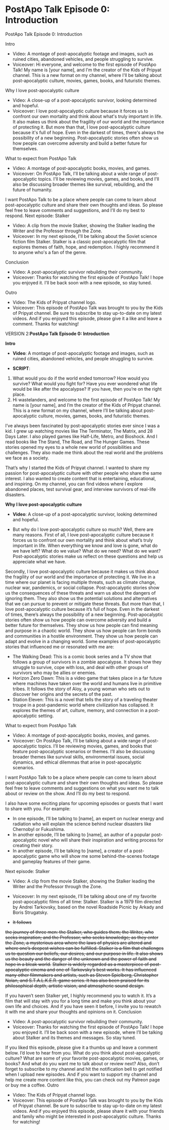 # PostApo Talk Episode 0: Introduction

PostApo Talk Episode 0: Introduction

Intro
* Video: A montage of post-apocalyptic footage and images, such as ruined cities, abandoned vehicles, and people struggling to survive.
* Voiceover: Hi everyone, and welcome to the first episode of PostApo Talk! My name is [your name], and I'm the creator of the Kids of Pripyat channel. This is a new format on my channel, where I'll be talking about post-apocalyptic culture, movies, games, books, and futuristic themes.

Why I love post-apocalyptic culture
* Video: A close-up of a post-apocalyptic survivor, looking determined and hopeful.
* Voiceover: I love post-apocalyptic culture because it forces us to confront our own mortality and think about what's truly important in life. It also makes us think about the fragility of our world and the importance of protecting it. But more than that, I love post-apocalyptic culture because it's full of hope. Even in the darkest of times, there's always the possibility of a new beginning. Post-apocalyptic stories often show us how people can overcome adversity and build a better future for themselves.

What to expect from PostApo Talk
* Video: A montage of post-apocalyptic books, movies, and games.
* Voiceover: On PostApo Talk, I'll be talking about a wide range of post-apocalyptic topics. I'll be reviewing movies, games, and books, and I'll also be discussing broader themes like survival, rebuilding, and the future of humanity.

I want PostApo Talk to be a place where people can come to learn about post-apocalyptic culture and share their own thoughts and ideas. So please feel free to leave comments and suggestions, and I'll do my best to respond.
Next episode: Stalker
* Video: A clip from the movie Stalker, showing the Stalker leading the Writer and the Professor through the Zone.
* Voiceover: In my next episode, I'll be talking about the Soviet science fiction film Stalker. Stalker is a classic post-apocalyptic film that explores themes of faith, hope, and redemption. I highly recommend it to anyone who's a fan of the genre.

Conclusion
* Video: A post-apocalyptic survivor rebuilding their community.
* Voiceover: Thanks for watching the first episode of PostApo Talk! I hope you enjoyed it. I'll be back soon with a new episode, so stay tuned.

Outro
* Video: The Kids of Pripyat channel logo.
* Voiceover: This episode of PostApo Talk was brought to you by the Kids of Pripyat channel. Be sure to subscribe to stay up-to-date on my latest videos. And if you enjoyed this episode, please give it a like and leave a comment. Thanks for watching!

VERSION 2:**PostApo Talk Episode 0: Introduction**

**Intro**

* **Video**: A montage of post-apocalyptic footage and images, such as ruined cities, abandoned vehicles, and people struggling to survive.

* **SCRIPT**: 

1. What would you do if the world ended tomorrow? How would you survive? What would you fight for? Have you ever wondered what life would be like after the apocalypse? If you have, then you’re on the right place. 
2. Hi wastelanders, and welcome to the first episode of PostApo Talk! My name is [your name], and I’m the creator of the Kids of Pripyat channel. This is a new format on my channel, where I’ll be talking about post-apocalyptic culture, movies, games, books, and futuristic themes.

I’ve always been fascinated by post-apocalyptic stories ever since I was a kid. I grew up watching movies like The Terminator, The Matrix, and 28 Days Later. I also played games like Half-Life, Metro, and Bioshock. And I read books like The Stand, The Road, and The Hunger Games. These stories opened my eyes to a whole new world of possibilities and challenges. They also made me think about the real world and the problems we face as a society.

That’s why I started the Kids of Pripyat channel. I wanted to share my passion for post-apocalyptic culture with other people who share the same interest. I also wanted to create content that is entertaining, educational, and inspiring. On my channel, you can find videos where I explore abandoned places, test survival gear, and interview survivors of real-life disasters.

**Why I love post-apocalyptic culture**

* **Video**: A close-up of a post-apocalyptic survivor, looking determined and hopeful.

*  But why do I love post-apocalyptic culture so much? Well, there are many reasons. First of all, I love post-apocalyptic culture because it forces us to confront our own mortality and think about what’s truly important in life. When everything we know and love is gone, what do we have left? What do we value? What do we need? What do we want? Post-apocalyptic stories make us reflect on these questions and help us appreciate what we have.

Secondly, I love post-apocalyptic culture because it makes us think about the fragility of our world and the importance of protecting it. We live in a time where our planet is facing multiple threats, such as climate change, nuclear war, pandemics, or social collapse. Post-apocalyptic stories show us the consequences of these threats and warn us about the dangers of ignoring them. They also show us the potential solutions and alternatives that we can pursue to prevent or mitigate these threats.
But more than that, I love post-apocalyptic culture because it’s full of hope. Even in the darkest of times, there’s always the possibility of a new beginning. Post-apocalyptic stories often show us how people can overcome adversity and build a better future for themselves. They show us how people can find meaning and purpose in a chaotic world. They show us how people can form bonds and communities in a hostile environment. They show us how people can adapt and evolve in a changing world.
Some examples of post-apocalyptic stories that influenced me or resonated with me are:
* The Walking Dead: This is a comic book series and a TV show that follows a group of survivors in a zombie apocalypse. It shows how they struggle to survive, cope with loss, and deal with other groups of survivors who may be allies or enemies.
* Horizon Zero Dawn: This is a video game that takes place in a far future where machines have taken over the world and humans live in primitive tribes. It follows the story of Aloy, a young woman who sets out to discover her origins and the secrets of the past.
* Station Eleven: This is a novel that tells the story of a traveling theater troupe in a post-pandemic world where civilization has collapsed. It explores the themes of art, culture, memory, and connection in a post-apocalyptic setting.

What to expect from PostApo Talk
* Video: A montage of post-apocalyptic books, movies, and games.
* Voiceover: On PostApo Talk, I’ll be talking about a wide range of post-apocalyptic topics. I’ll be reviewing movies, games, and books that feature post-apocalyptic scenarios or themes. I’ll also be discussing broader themes like survival skills, environmental issues, social dynamics, and ethical dilemmas that arise in post-apocalyptic scenarios.

I want PostApo Talk to be a place where people can come to learn about post-apocalyptic culture and share their own thoughts and ideas. So please feel free to leave comments and suggestions on what you want me to talk about or review on the show. And I’ll do my best to respond.

I also have some exciting plans for upcoming episodes or guests that I want to share with you. For example:
* In one episode, I’ll be talking to [name], an expert on nuclear energy and radiation who will explain the science behind nuclear disasters like Chernobyl or Fukushima.
* In another episode, I’ll be talking to [name], an author of a popular post-apocalyptic novel who will share their inspiration and writing process for creating their story.
* In another episode, I’ll be talking to [name], a creator of a post-apocalyptic game who will show me some behind-the-scenes footage and gameplay features of their game.

Next episode: Stalker
* Video: A clip from the movie Stalker, showing the Stalker leading the Writer and the Professor through the Zone.
* Voiceover: In my next episode, I’ll be talking about one of my favorite post-apocalyptic films of all time: Stalker. Stalker is a 1979 film directed by Andrei Tarkovsky, based on the novel Roadside Picnic by Arkady and Boris Strugatsky. 

* ~~It follows~~

~~the journey of three men: the Stalker, who guides them; the Writer, who seeks inspiration; and the Professor, who seeks knowledge; as they enter the Zone, a mysterious area where the laws of physics are altered and where one’s deepest wishes can be fulfilled. Stalker is a film that challenges us to question our beliefs, our desires, and our purpose in life. It also shows us the beauty and the danger of the unknown and the power of faith and hope in a bleak world.~~
~~Stalker is widely regarded as a masterpiece of post-apocalyptic cinema and one of Tarkovsky’s best works. It has influenced many other filmmakers and artists, such as Steven Spielberg, Christopher Nolan, and S.T.A.L.K.E.R. game series. It has also been praised for its philosophical depth, artistic vision, and atmospheric sound design.~~

If you haven’t seen Stalker yet, I highly recommend you to watch it. It’s a film that will stay with you for a long time and make you think about your own life and choices. And if you have seen it before, I invite you to rewatch it with me and share your thoughts and opinions on it.
Conclusion
* Video: A post-apocalyptic survivor rebuilding their community.
* Voiceover: Thanks for watching the first episode of PostApo Talk! I hope you enjoyed it. I’ll be back soon with a new episode, where I’ll be talking about Stalker and its themes and messages. So stay tuned.

If you liked this episode, please give it a thumbs up and leave a comment below. I’d love to hear from you. What do you think about post-apocalyptic culture? What are some of your favorite post-apocalyptic movies, games, or books? And what do you want me to talk about or review next?
Also, don’t forget to subscribe to my channel and hit the notification bell to get notified when I upload new episodes. And if you want to support my channel and help me create more content like this, you can check out my Patreon page or buy me a coffee.
Outro
* Video: The Kids of Pripyat channel logo.
* Voiceover: This episode of PostApo Talk was brought to you by the Kids of Pripyat channel. Be sure to subscribe to stay up-to-date on my latest videos. And if you enjoyed this episode, please share it with your friends and family who might be interested in post-apocalyptic culture. Thanks for watching!

